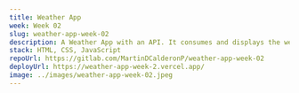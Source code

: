```yaml
---
title: Weather App
week: Week 02
slug: weather-app-week-02
description: A Weather App with an API. It consumes and displays the weather of a city. Default is San Francisco, but you can change it.
stack: HTML, CSS, JavaScript
repoUrl: https://gitlab.com/MartinDCalderonP/weather-app-week-02
deployUrl: https://weather-app-week-2.vercel.app/
image: ../images/weather-app-week-02.jpeg
---
```

